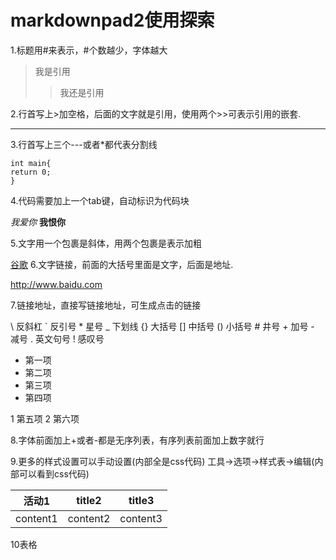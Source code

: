 # markdownpad2使用探索
1.标题用#来表示，#个数越少，字体越大



>我是引用
>>我还是引用

2.行首写上>加空格，后面的文字就是引用，使用两个>>可表示引用的嵌套.

---

3.行首写上三个---或者*都代表分割线



	int main{
	return 0;
	}
4.代码需要加上一个tab键，自动标识为代码块



*我爱你*
**我恨你**

5.文字用一个包裹是斜体，用两个包裹是表示加粗



[谷歌](http:ww.baidu.com)
6.文字链接，前面的大括号里面是文字，后面是地址.

http://www.baidu.com

7.链接地址，直接写链接地址，可生成点击的链接

\\ 反斜杠
\` 反引号
\* 星号
\_ 下划线
\{} 大括号
\[] 中括号
\() 小括号
\# 井号
\+ 加号
\- 减号
\. 英文句号
\! 感叹号
+ 第一项
+ 第二项
+ 第三项
+ 第四项


1 第五项
2 第六项


8.字体前面加上+或者-都是无序列表，有序列表前面加上数字就行


9.更多的样式设置可以手动设置(内部全是css代码)
工具->选项->样式表->编辑(内部可以看到css代码)

|活动1|title2|title3|
|----|----|----|
|content1| content2 | content3 |
10表格


